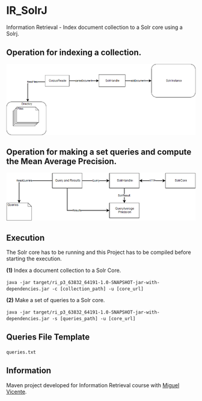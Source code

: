 # IR_SolrJ
Information Retrieval - Index document collection to a Solr core using a Solrj.

## Operation for indexing a collection. 

![alt tag](https://raw.githubusercontent.com/vasco-santos/IR_SolrJ/master/img/RI3_Diagram1.png)

## Operation for making a set queries and compute the Mean Average Precision. 

![alt tag](https://raw.githubusercontent.com/vasco-santos/IR_SolrJ/master/img/RI3_Diagram2.png)

## Execution

The Solr core has to be running and this Project has to be compiled before starting the execution.

**(1)** Index a document collection to a Solr Core.

`java -jar target/ri_p3_63832_64191-1.0-SNAPSHOT-jar-with-dependencies.jar -c [collection_path] -u [core_url]`

**(2)** Make a set of queries to a Solr core.

`java -jar target/ri_p3_63832_64191-1.0-SNAPSHOT-jar-with-dependencies.jar -s [queries_path] -u [core_url]`

## Queries File Template

`queries.txt`

## Information

Maven project developed for Information Retrieval course with [Miguel Vicente](https://github.com/mvicente93).